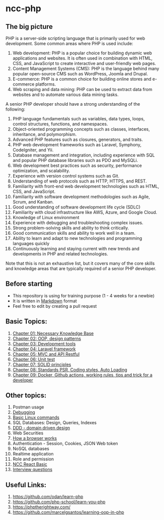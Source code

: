 # ncc-php

## The big picture

PHP is a server-side scripting language that is primarily used for web development. Some common areas where PHP is used include:

1. Web development: PHP is a popular choice for building dynamic web applications and websites. It is often used in combination with HTML, CSS, and JavaScript to create interactive and user-friendly web pages.
2. Content Management Systems (CMS): PHP is the language behind many popular open-source CMS such as WordPress, Joomla and Drupal.
3. E-commerce: PHP is a common choice for building online stores and e-commerce platforms. 
4. Web scraping and data mining: PHP can be used to extract data from websites and to automate various data mining tasks.

A senior PHP developer should have a strong understanding of the following:

1. PHP language fundamentals such as variables, data types, loops, control structures, functions, and namespaces.
2. Object-oriented programming concepts such as classes, interfaces, inheritance, and polymorphism.
3. Advanced PHP features such as closures, generators, and traits.
4. PHP web development frameworks such as Laravel, Symphony, CodeIgniter, and Yii.
5. Database management and integration, including experience with SQL and popular PHP database libraries such as PDO and MySQLi.
6. Web development best practices such as security, performance optimization, and scalability.
7. Experience with version control systems such as Git.
8. Understanding of web protocols such as HTTP, HTTPS, and REST.
9. Familiarity with front-end web development technologies such as HTML, CSS, and JavaScript.
10. Familiarity with software development methodologies such as Agile, Scrum, and Kanban.
11. Good understanding of software development life cycle (SDLC)
12. Familiarity with cloud infrastructure like AWS, Azure, and Google Cloud.
13. Knowledge of Linux environment
14. Experience with debugging and troubleshooting complex issues.
15. Strong problem-solving skills and ability to think critically.
16. Good communication skills and ability to work well in a team.
17. Ability to learn and adapt to new technologies and programming languages quickly
18. Continuously learning and staying current with new trends and developments in PHP and related technologies.

Note that this is not an exhaustive list, but it covers many of the core skills and knowledge areas that are typically required of a senior PHP developer.

## Before starting

- This repository is using for training purpose (1 - 4 weeks for a newbie)
- It is written in [Markdown](https://www.markdownguide.org/getting-started/) format
- Feel free to edit by creating a pull request

## Basic Topics:

1. [Chapter 01: Necessary Knowledge Base](./basic/Chapter-01-necessary-knowledge-base.md)  
2. [Chapter 02: OOP, design patterns](./basic/Chapter-02-oop-design-pattern.md)  
3. [Chapter 03: Development tools](./basic/Chapter-03-development-tools.md)
4. [Chapter 04: Laravel framework](./basic/Chapter-04-Laravel-framework.md)
5. [Chapter 05: MVC and API Restful](./basic/Chapter-05-MVC-API-RESTful.md)
6. [Chapter 06: Unit test](./basic/Chapter-06-unittest.md)
7. [Chapter 07: SOLID principles](./basic/Chapter-07-SOLID-principles.md)
8. [Chapter 08: Standards PSR, Coding styles, Auto Loading](./basic/Chapter-08-standards-psr-coding-styles-autoloading.md)  
9. [Chapter 09: Docker, Github actions, working rules, tips and trick for a developer](./basic/Chapter-09-CI-CD-Working-rules.md) 

## Other topics:

1. Postman usage
2. [Debugging](./others/debugging.md)
3. [Basic Linux commands](https://github.com/MichaelCade/90DaysOfDevOps/blob/main/2022/Days/day15.md)
4. SQL Databases: Design, Queries, Indexes
5. [DDD - domain driven design](https://github.com/nccasia/ncc-php-bdd)
6. Web Securities
7. [How a browser works](https://github.com/nccasia/ncc-python-learning/blob/main/web/how_web_works.md)
8. Authentication - Session, Cookies, JSON Web token
9. NoSQL databases
10. Realtime application
11. Role and permission
12. [NCC React Basic](https://nccasia.github.io/ncc-react-basic/)
13. [Interview questions](./others/interview.md)

## Useful Links:

1. https://github.com/odan/learn-php
2. https://github.com/php-school/learn-you-php
3. https://phptherightway.com/
4. https://github.com/marcelgsantos/learning-oop-in-php
